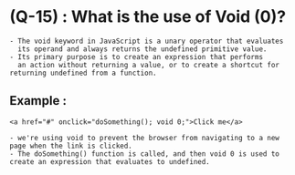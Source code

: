 # (Q-15) : What is the use of Void (0)?

    - The void keyword in JavaScript is a unary operator that evaluates
      its operand and always returns the undefined primitive value.
    - Its primary purpose is to create an expression that performs
      an action without returning a value, or to create a shortcut for returning undefined from a function.

## Example :

    <a href="#" onclick="doSomething(); void 0;">Click me</a>

    - we're using void to prevent the browser from navigating to a new page when the link is clicked.
    - The doSomething() function is called, and then void 0 is used to create an expression that evaluates to undefined.
